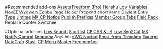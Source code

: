 #Recommended add-ons
[Assets](https://devot-ee.com/add-ons/assets)
[Freeform (Pro)](https://solspace.com/expressionengine/freeform)
[Henshu](https://zenbustudio.com/software/henshu)
[Low Variables](http://devot-ee.com/add-ons/low-variables)
[NavEE](http://devot-ee.com/add-ons/navee)
[Wygwam](http://devot-ee.com/add-ons/wygwam)
[Zenbu](https://zenbustudio.com/software/zenbu)
[Page Helper](https://devot-ee.com/add-ons/page-helper)
Prepend short name
[Deviant](https://devot-ee.com/add-ons/deviant)
[Entry Type](https://devot-ee.com/add-ons/entry-type)
[Limitee](https://devot-ee.com/add-ons/limitee)
[MX CP Notice](https://devot-ee.com/add-ons/mx-cp-notice-ce)
[Publish Prefixes](https://devot-ee.com/add-ons/publish-prefixes)
[Member Group Tabs](https://devot-ee.com/add-ons/member-group-tabs)
[Field Pack](https://devot-ee.com/add-ons/field-pack)
Replace Quotes
[Switchee](https://devot-ee.com/add-ons/switchee)

#Optional add-ons
[Low Search](https://devot-ee.com/add-ons/low-search)
[Shortlist](https://devot-ee.com/add-ons/shortlist)
[CP CSS & JS](https://devot-ee.com/add-ons/cp-css-js)
[Low Seg2Cat](https://devot-ee.com/add-ons/low-seg2cat)
[MX Notify Control](https://devot-ee.com/add-ons/mx-notify-control)
[Snaptcha](https://devot-ee.com/add-ons/snaptcha)
AnyLink
[VWG Nested](https://devot-ee.com/add-ons/vmg-nested)
[Email-from-Template](https://devot-ee.com/add-ons/email-from-template)
[Excerpt](https://devot-ee.com/add-ons/excerpt1)
[DataGrab](https://devot-ee.com/add-ons/datagrab)
[Stash](https://devot-ee.com/add-ons/stash)
[CP Menu Master](https://devot-ee.com/add-ons/cp-menu-master)
[Freemember](https://github.com/devdemon/freemember)
